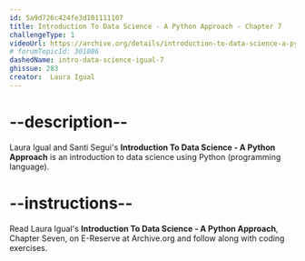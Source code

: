 ```yaml
---
id: 5a9d726c424fe3d101111107
title: Introduction To Data Science - A Python Approach - Chapter 7
challengeType: 1
videoUrl: https://archive.org/details/introduction-to-data-science-a-python-approach-to-concepts-techniques-and-applications
# forumTopicId: 301086
dashedName: intro-data-science-igual-7
ghissue: 283
creator:  Laura Igual
---
```


# --description--

Laura Igual and Santi Segui's __Introduction To Data Science - A Python Approach__ is an introduction to data science using Python (programming language).

# --instructions--

Read Laura Igual's __Introduction To Data Science - A Python Approach__, Chapter Seven, on E-Reserve at Archive.org and follow along with coding exercises. 